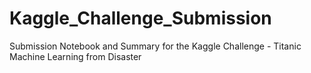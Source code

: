 # Kaggle_Challenge_Submission
Submission Notebook and Summary for the Kaggle Challenge - Titanic Machine Learning from Disaster
